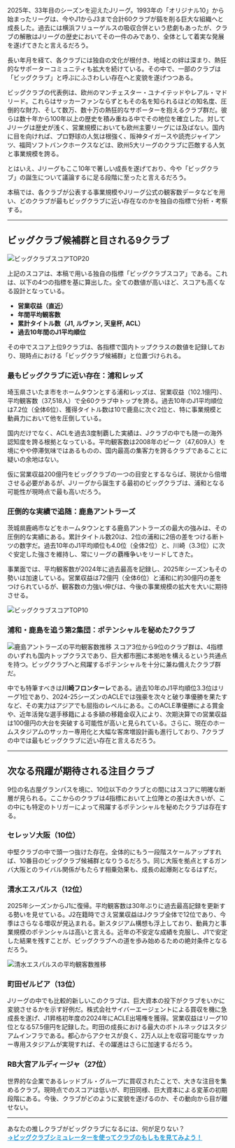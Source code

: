 2025年、33年目のシーズンを迎えたJリーグ。1993年の「オリジナル10」から始まったリーグは、今やJ1からJ3まで合計60クラブが鎬を削る巨大な組織へと成長した。過去には横浜フリューゲルスの吸収合併という悲劇もあったが、クラブの解散はJリーグの歴史においてその一件のみであり、全体として着実な発展を遂げてきたと言えるだろう。

長い年月を経て、各クラブには独自の文化が根付き、地域との絆は深まり、熱狂的なサポーターコミュニティも拡大を続けている。その中で、一部のクラブは「ビッグクラブ」と呼ぶにふさわしい存在へと変貌を遂げつつある。

ビッグクラブの代表例は、欧州のマンチェスター・ユナイテッドやレアル・マドリード。これらはサッカーファンならずともその名を知られるほどの知名度、圧倒的な財力、そして数万、数十万の熱狂的なサポーターを抱えるクラブ群だ。彼らは数十年から100年以上の歴史を積み重ねる中でその地位を確立した。対してJリーグは歴史が浅く、営業規模においても欧州主要リーグには及ばない。国内に目を向ければ、プロ野球の人気は根強く、阪神タイガースや読売ジャイアンツ、福岡ソフトバンクホークスなどは、欧州5大リーグのクラブに匹敵する人気と事業規模を誇る。

とはいえ、Jリーグもここ10年で著しい成長を遂げており、今や「ビッグクラブ」の誕生について議論するに足る段階に至ったと言えるだろう。

本稿では、各クラブが公表する事業規模やJリーグ公式の観客数データなどを用い、どのクラブが最もビッグクラブに近い存在なのかを独自の指標で分析・考察する。

***

## ビッグクラブ候補群と目される9クラブ

![ビッグクラブスコアTOP20](posts/img/bigclubtop20.webp)

上記のスコアは、本稿で用いる独自の指標「ビッグクラブスコア」である。これは、以下の4つの指標を基に算出した。全ての数値が高いほど、スコアも高くなる設計となっている。

- **営業収益（直近）**
- **年間平均観客数**
- **累計タイトル数（J1, ルヴァン, 天皇杯, ACL）**
- **過去10年間のJ1平均順位**

その中でスコア上位9クラブは、各指標で国内トップクラスの数値を記録しており、現時点における「ビッグクラブ候補群」と位置づけられる。

### 最もビッグクラブに近い存在：浦和レッズ

埼玉県さいたま市をホームタウンとする浦和レッズは、営業収益（102.1億円）、平均観客数（37,518人）で全60クラブ中トップを誇る。過去10年のJ1平均順位は7.2位（全体6位）、獲得タイトル数は10で鹿島に次ぐ2位と、特に事業規模と動員力において他を圧倒している。

国内だけでなく、ACLを過去3度制覇した実績は、Jクラブの中でも随一の海外認知度を誇る根拠となっている。平均観客数は2008年のピーク（47,609人）を境にやや停滞気味ではあるものの、国内最高の集客力を誇るクラブであることに疑いの余地はない。

仮に営業収益200億円をビッグクラブの一つの目安とするならば、現状から倍増させる必要があるが、Jリーグから誕生する最初のビッグクラブは、浦和となる可能性が現時点で最も高いだろう。

### 圧倒的な実績で追随：鹿島アントラーズ

茨城県鹿嶋市などをホームタウンとする鹿島アントラーズの最大の強みは、その圧倒的な実績にある。累計タイトル数20は、2位の浦和に2倍の差をつける断トツの数字だ。過去10年のJ1平均順位も4.0位（全体2位）と、川崎（3.3位）に次ぐ安定した強さを維持し、常にリーグの覇権争いをリードしてきた。

事業面では、平均観客数が2024年に過去最高を記録し、2025年シーズンもその勢いは加速している。営業収益は72億円（全体6位）と浦和に約30億円の差をつけられているが、観客数の力強い伸びは、今後の事業規模の拡大を大いに期待させる。

![ビッグクラブスコアTOP10](posts/img/kashima2025.webp)

### 浦和・鹿島を追う第2集団：ポテンシャルを秘めた7クラブ
![鹿島アントラーズの平均観客数推移](posts/img/bigclubtop10.webp)
スコア3位から9位のクラブ群は、4指標のいずれも国内トップクラスであり、巨大都市圏に本拠地を構えるという共通点を持つ。ビッグクラブへと飛躍するポテンシャルを十分に兼ね備えたクラブ群だ。

中でも特筆すべきは**川崎フロンターレ**である。過去10年のJ1平均順位3.3位はリーグ1位であり、2024-25シーズンのACLEでは強豪を次々と破り準優勝を果たすなど、その実力はアジアでも屈指のレベルにある。このACLE準優勝による賞金や、近年活発な選手移籍による多額の移籍金収入により、次期決算での営業収益は100億円の大台を突破する可能性が高いと見られている。さらに、現在のホームスタジアムのサッカー専用化と大幅な客席増設計画も進行しており、7クラブの中では最もビッグクラブに近い存在と言えるだろう。

***

## 次なる飛躍が期待される注目クラブ

9位の名古屋グランパスを境に、10位以下のクラブとの間にはスコアに明確な断層が見られる。ここからのクラブは4指標において上位陣との差は大きいが、この中にも特定のトリガーによって飛躍するポテンシャルを秘めたクラブは存在する。

### セレッソ大阪（10位）
中堅クラブの中で頭一つ抜けた存在。全体的にもう一段階スケールアップすれば、10番目のビッグクラブ候補群となりうるだろう。同じ大阪を拠点とするガンバ大阪とのライバル関係がもたらす相乗効果も、成長の起爆剤となるはずだ。

### 清水エスパルス（12位）
2025年シーズンからJ1に復帰。平均観客数は30年ぶりに過去最高記録を更新する勢いを見せている。J2在籍時でさえ営業収益はJクラブ全体で12位であり、今季はさらなる増収が見込まれる。新スタジアム構想も浮上しており、動員力と事業規模のポテンシャルは高いと言える。近年の不安定な成績を克服し、J1で安定した結果を残すことが、ビッグクラブへの道を歩み始めるための絶対条件となるだろう。

![清水エスパルスの平均観客数推移](posts/img/shimizu2025.webp)

### 町田ゼルビア（13位）
Jリーグの中でも比較的新しいこのクラブは、巨大資本の投下がクラブをいかに変貌させるかを示す好例だ。株式会社サイバーエージェントによる買収を機に急成長を遂げ、J1昇格初年度の2024年にACLE出場権を獲得。営業収益はリーグ10位となる57.5億円を記録した。町田の成長における最大のボトルネックはスタジアムインフラである。都心からアクセスが良く、2万人以上を収容可能なサッカー専用スタジアムが実現すれば、その躍進はさらに加速するだろう。

### RB大宮アルディージャ（27位）
世界的な企業であるレッドブル・グループに買収されたことで、大きな注目を集めるクラブ。現時点でのスコアは低いが、町田同様、巨大資本による変革の初期段階にある。今後、クラブがどのように変貌を遂げるのか、その動向から目が離せない。

***

あなたの推しクラブがビッグクラブになるには、何が足りない？<br>
<a href="javascript:void(0)" onclick="showPage('simulation', document.getElementById('nav-simulation-btn'));" style="font-weight:bold; color:#299ad3;">→ビッグクラブシミュレーターを使ってクラブのもしもを見てみよう！</a>